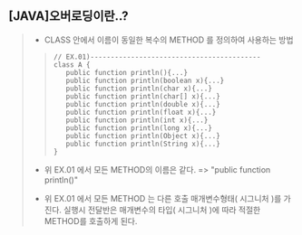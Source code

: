 ## [JAVA]오버로딩이란..?
>
>  - CLASS 안에서 이름이 동일한 복수의 METHOD 를 정의하여 사용하는 방법
>  >
>  >```
>  > // EX.01)------------------------------------------
>  >class A {
>  >	public function println(){...}
>  >	public function println(boolean x){...}
>  >	public function println(char x){...}
>  >	public function println(char[] x){...}
>  >	public function println(double x){...}
>  >	public function println(float x){...}
>  >	public function println(int x){...}
>  >	public function println(long x){...}
>  >	public function println(Object x){...}
>  >	public function println(String x){...}
>  >}
>  >```
> - 위 EX.01 에서 모든 METHOD의 이름은 같다. => "public function println()"
> 
> - 위 EX.01 에서 모든 METHOD 는 다른 호출 매개변수형태( 시그니처 )를 가진다.
>   실행시 전달반은 매개변수의 타입( 시그니처 )에 따라 적절한 METHOD를 호출하게 된다.
>
